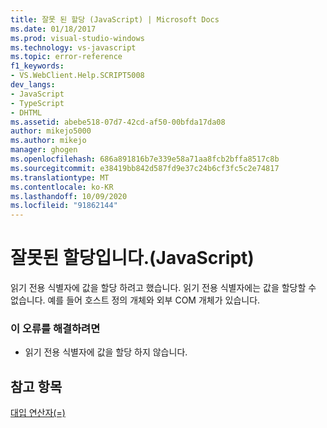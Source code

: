 ```yaml
---
title: 잘못 된 할당 (JavaScript) | Microsoft Docs
ms.date: 01/18/2017
ms.prod: visual-studio-windows
ms.technology: vs-javascript
ms.topic: error-reference
f1_keywords:
- VS.WebClient.Help.SCRIPT5008
dev_langs:
- JavaScript
- TypeScript
- DHTML
ms.assetid: abebe518-07d7-42cd-af50-00bfda17da08
author: mikejo5000
ms.author: mikejo
manager: ghogen
ms.openlocfilehash: 686a891816b7e339e58a71aa8fcb2bffa8517c8b
ms.sourcegitcommit: e38419bb842d587fd9e37c24b6cf3fc5c2e74817
ms.translationtype: MT
ms.contentlocale: ko-KR
ms.lasthandoff: 10/09/2020
ms.locfileid: "91862144"
---
```

# <a name="illegal-assignment-javascript"></a>잘못된 할당입니다.(JavaScript)
읽기 전용 식별자에 값을 할당 하려고 했습니다. 읽기 전용 식별자에는 값을 할당할 수 없습니다. 예를 들어 호스트 정의 개체와 외부 COM 개체가 있습니다.  
  
### <a name="to-correct-this-error"></a>이 오류를 해결하려면  
  
- 읽기 전용 식별자에 값을 할당 하지 않습니다.  
  
## <a name="see-also"></a>참고 항목  
 [대입 연산자(=)](https://developer.mozilla.org/docs/Web/JavaScript/Reference/Operators#Assignment)